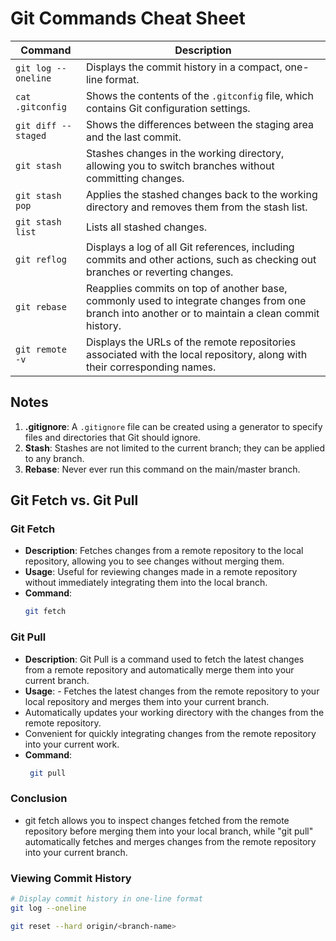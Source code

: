 # Git Commands Cheat Sheet

| Command                   | Description                                                       |
|---------------------------|-------------------------------------------------------------------|
| `git log --oneline`       | Displays the commit history in a compact, one-line format.        |
| `cat .gitconfig`          | Shows the contents of the `.gitconfig` file, which contains Git configuration settings. |
| `git diff --staged`       | Shows the differences between the staging area and the last commit. |
| `git stash`               | Stashes changes in the working directory, allowing you to switch branches without committing changes. |
| `git stash pop`           | Applies the stashed changes back to the working directory and removes them from the stash list. |
| `git stash list`          | Lists all stashed changes.                                        |
| `git reflog`              | Displays a log of all Git references, including commits and other actions, such as checking out branches or reverting changes. |
| `git rebase`              | Reapplies commits on top of another base, commonly used to integrate changes from one branch into another or to maintain a clean commit history. |
| `git remote -v`           | Displays the URLs of the remote repositories associated with the local repository, along with their corresponding names. |


## Notes
1. **.gitignore**: A `.gitignore` file can be created using a generator to specify files and directories that Git should ignore.
2. **Stash**: Stashes are not limited to the current branch; they can be applied to any branch.
3. **Rebase**: Never ever run this command on the main/master branch.


## Git Fetch vs. Git Pull

### Git Fetch
- **Description**: Fetches changes from a remote repository to the local repository, allowing you to see changes without merging them.
- **Usage**: Useful for reviewing changes made in a remote repository without immediately integrating them into the local branch.
- **Command**:
  ```bash
  git fetch

### Git Pull
- **Description**: Git Pull is a command used to fetch the latest changes from a remote repository and automatically merge them into your current branch.
- **Usage**: - Fetches the latest changes from the remote repository to your local repository and merges them into your current branch.
- Automatically updates your working directory with the changes from the remote repository.
- Convenient for quickly integrating changes from the remote repository into your current work.
- **Command**:
  ```bash
   git pull

### Conclusion
- git fetch allows you to inspect changes fetched from the remote repository before merging them into your local branch, while "git pull" automatically fetches and merges changes from the remote repository into your current branch.
  
### Viewing Commit History

```bash
# Display commit history in one-line format
git log --oneline

git reset --hard origin/<branch-name>
